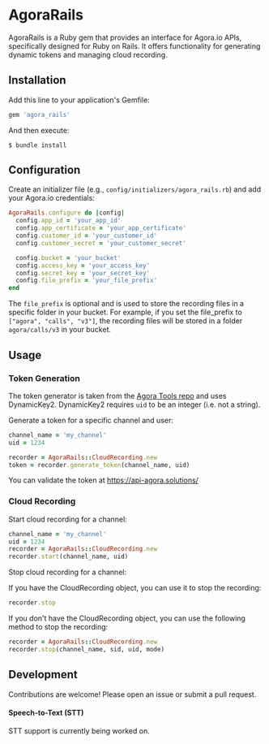 # AgoraRails

AgoraRails is a Ruby gem that provides an interface for Agora.io APIs, specifically designed for Ruby on Rails. It offers functionality for generating dynamic tokens and managing cloud recording.

## Installation

Add this line to your application's Gemfile:
```ruby
gem 'agora_rails'
```

And then execute:
```
$ bundle install
```

## Configuration

Create an initializer file (e.g., `config/initializers/agora_rails.rb`) and add your Agora.io credentials:

```ruby
AgoraRails.configure do |config|
  config.app_id = 'your_app_id'
  config.app_certificate = 'your_app_certificate'
  config.customer_id = 'your_customer_id'
  config.customer_secret = 'your_customer_secret'

  config.bucket = 'your_bucket'
  config.access_key = 'your_access_key'
  config.secret_key = 'your_secret_key'
  config.file_prefix = 'your_file_prefix'
end
```

The `file_prefix` is optional and is used to store the recording files in a specific folder in your bucket. For example, if you set the file_prefix to `["agora", "calls", "v3"]`, the recording files will be stored in a folder `agora/calls/v3` in your bucket.


## Usage

### Token Generation

The token generator is taken from the [Agora Tools repo](https://github.com/AgoraIO/Tools) and uses DynamicKey2.
DynamicKey2 requires `uid` to be an integer (i.e. not a string).

Generate a token for a specific channel and user:

```ruby
channel_name = 'my_channel'
uid = 1234

recorder = AgoraRails::CloudRecording.new
token = recorder.generate_token(channel_name, uid)
```
You can validate the token at https://api-agora.solutions/


### Cloud Recording

Start cloud recording for a channel:

```ruby
channel_name = 'my_channel'
uid = 1234
recorder = AgoraRails::CloudRecording.new
recorder.start(channel_name, uid)
```

Stop cloud recording for a channel:

If you have the CloudRecording object, you can use it to stop the recording:

```ruby
recorder.stop
```

If you don't have the CloudRecording object, you can use the following method to stop the recording:

```ruby
recorder = AgoraRails::CloudRecording.new
recorder.stop(channel_name, sid, uid, mode)

```


## Development

Contributions are welcome! Please open an issue or submit a pull request.

#### Speech-to-Text (STT)

STT support is currently being worked on.

